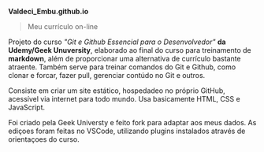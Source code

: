 __Valdeci_Embu.github.io__
>Meu currículo on-line

Projeto do curso _"Git e Github Essencial para o Desenvolvedor"_ __da Udemy/Geek Unuversity__, elaborado ao final do curso para treinamento de __markdown__, 
além de proporcionar uma alternativa de currículo bastante atraente. Também serve para treinar comandos do Git e Github, como clonar e forcar, fazer pull, gerenciar contúdo no Git e outros.

Consiste em criar um site estático, hospedadeo no próprio GitHub, acessível via internet para todo mundo.
Usa basicamente HTML, CSS e JavaScript. 

Foi criado pela Geek Universty e feito fork para adaptar aos meus dados. As ediçoes foram feitas no VSCode, utilizando plugins instalados 
através de orientaçoes do curso.